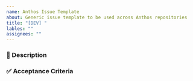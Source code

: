 ```yaml
---
name: Anthos Issue Template
about: Generic issue template to be used across Anthos repositories
title: "[DEV] "
lables: ""
assignees: ""
---
```


### 📝 Description

<!-- Provide a clear and concise description of the issue, feature, or task.
- Why is this needed?
- What is the goal or problem you are trying to solve?
- Include any relevant context or links (designs, documentation, Slack discussions). -->

### ✅ Acceptance Criteria

<!-- Define the conditions that must be met for this issue to be considered complete.
Be clear and specific. Use bullet points to outline the expected outcomes, behavior, or deliverables.

Example:
- [ ] The user should be able to submit the form without errors.
- [ ] The page must be responsive on all screen sizes.
- [ ] API endpoint returns a valid response with status 200.
-->
